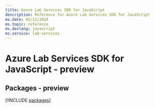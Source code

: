 ```yaml
---
title: Azure Lab Services SDK for JavaScript
description: Reference for Azure Lab Services SDK for JavaScript
ms.date: 02/12/2024
ms.topic: reference
ms.devlang: javascript
ms.service: lab-services
---
```

# Azure Lab Services SDK for JavaScript - preview
## Packages - preview
[!INCLUDE [packages](lab-services-index.md)]